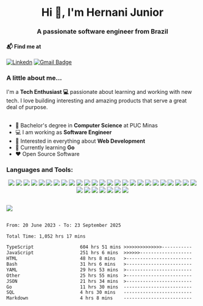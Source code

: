 
<h1 align="center">Hi 👋, I'm Hernani Junior</h1>
<h3 align="center">A passionate software engineer from Brazil</h3>

#### 📬 Find me at
[![Linkedn](https://img.shields.io/badge/LinkedIn-0077B5?style=for-the-badge&logo=linkedin&logoColor=white)](https://www.linkedin.com/in/hernanivieirajr)
[![Gmail Badge](https://img.shields.io/badge/Gmail-D14836?style=for-the-badge&logo=gmail&logoColor=white&link=mailto:hernani.junior13@gmail.com)](mailto:hernani.junior13@gmail.com)

 
### A little about me...  
I'm a **Tech Enthusiast 💻** passionate about learning and working with new tech. I love building interesting and amazing products that serve a great deal of purpose. <br/><br/>

- 🔭 Bachelor's degree in **Computer Science** at PUC Minas
-   :computer: I am working as **Software Engineer**
-   :monocle_face: Interested in everything about **Web Development**
-   :seedling: Currently learning **Go**
-   :heart: Open Source Software



<div style="display: inline_block">
 <h3>Languages and Tools:</h3>
 <div class="logos" align="center">
  
  <img src="https://img.shields.io/badge/JavaScript-323330?style=for-the-badge&logo=javascript&logoColor=F7DF1E"/>
  <img src="https://img.shields.io/badge/TypeScript-007ACC?style=for-the-badge&logo=typescript&logoColor=white"/>
  <img src="https://img.shields.io/badge/Python-3776AB?style=for-the-badge&logo=python&logoColor=white"/>
  <img src="https://img.shields.io/badge/Go-00ADD8?style=for-the-badge&logo=go&logoColor=white"/>
  <img src="https://img.shields.io/badge/css3-%231572B6.svg?style=for-the-badge&logo=css3&logoColor=white"/>    
  <img src="https://img.shields.io/badge/html5-%23E34F26.svg?style=for-the-badge&logo=html5&logoColor=white"/>
  <img src="https://img.shields.io/badge/Django-092E20?style=for-the-badge&logo=django&logoColor=white"/>
  <img src="https://img.shields.io/badge/express.js-%23404d59.svg?style=for-the-badge&logo=express&logoColor=%2361DAFB"/>
  <img src="https://img.shields.io/badge/node.js-6DA55F?style=for-the-badge&logo=node.js&logoColor=white"/>
  <img src="https://img.shields.io/badge/react-%2320232a.svg?style=for-the-badge&logo=react&logoColor=%2361DAFB"/>
  <img src="https://img.shields.io/badge/Vue.js-35495E?style=for-the-badge&logo=vue.js&logoColor=4FC08D"/>
  <img src="https://img.shields.io/badge/AngularJS-E23237?style=for-the-badge&logo=angularjs&logoColor=white"/>
  <img src="https://img.shields.io/badge/MongoDB-4EA94B?style=for-the-badge&logo=mongodb&logoColor=white"/>
  <img src="https://img.shields.io/badge/mysql-%2300f.svg?style=for-the-badge&logo=mysql&logoColor=white"/>
  <img src="https://img.shields.io/badge/Visual%20Studio%20Code-0078d7.svg?style=for-the-badge&logo=visual-studio-code&logoColor=white"/>   
  <img src="https://img.shields.io/badge/ESLint-4B3263?style=for-the-badge&logo=eslint&logoColor=white"/>   
  <img src="https://img.shields.io/badge/-jest-%23C21325?style=for-the-badge&logo=jest&logoColor=white"/>
  <img src="https://img.shields.io/badge/Amazon_AWS-FF9900?style=for-the-badge&logo=amazonaws&logoColor=white"/>
  <img src="https://img.shields.io/badge/SAP-0FAAFF?style=for-the-badge&logo=sap&logoColor=white"/>
  <img src="https://img.shields.io/badge/Kibana-005571?style=for-the-badge&logo=Kibana&logoColor=white"/>
  <img src="https://img.shields.io/badge/circleci-343434?style=for-the-badge&logo=circleci&logoColor=white"/>
  <img src="https://img.shields.io/badge/Cloudflare-F38020?style=for-the-badge&logo=Cloudflare&logoColor=white"/>
  <img src="https://img.shields.io/badge/Vercel-000000?style=for-the-badge&logo=vercel&logoColor=white"/>
  <img src="https://img.shields.io/badge/Figma-F24E1E?style=for-the-badge&logo=figma&logoColor=white"/>
  <img src="https://img.shields.io/badge/SonarLint-CB2029?style=for-the-badge&logo=sonarlint&logoColor=white"/>
  <img src="https://img.shields.io/badge/Hyper-000000?style=for-the-badge&logo=hyper&logoColor=white"/>
  <img src="https://img.shields.io/badge/github-%23121011.svg?style=for-the-badge&logo=github&logoColor=white"/>   
  <img src="https://img.shields.io/badge/git-%23F05033.svg?style=for-the-badge&logo=git&logoColor=white"/>
  <img src="https://img.shields.io/badge/GitLab-330F63?style=for-the-badge&logo=gitlab&logoColor=white"/>
  <img src="https://img.shields.io/badge/-LeetCode-FFA116?style=for-the-badge&logo=LeetCode&logoColor=black"/>
  <img src="https://img.shields.io/badge/Ubuntu-E95420?style=for-the-badge&logo=ubuntu&logoColor=white"/>   
  <img src="https://img.shields.io/badge/Linux-FCC624?style=for-the-badge&logo=linux&logoColor=black"/>
 </div>
</div>

##

 <div>
  <img align="center" src="https://github-readme-stats.vercel.app/api?username=hernanijr&show_icons=true&theme=dracula&include_all_commits=true&count_private=true"/>
<!--   <img align="center" src="http://github-readme-streak-stats.herokuapp.com?user=hernanijr&theme=dracula&hide_border=false"/> -->
<!-- 	<img src="https://github-readme-stats.vercel.app/api/top-langs/?username=hernanijr&theme=blue-green"/> -->
</div>

  ##
  
<!--# Todoist Stats-->

<!-- TODO-IST:--START -->
<!-- TODO-IST:--END -->

<!--START_SECTION:waka-->

```txt
From: 20 June 2023 - To: 23 September 2025

Total Time: 1,052 hrs 17 mins

TypeScript                 604 hrs 51 mins >>>>>>>>>>>>>>-----------   57.48 %
JavaScript                 251 hrs 6 mins  >>>>>>-------------------   23.86 %
HTML                       48 hrs 8 mins   >------------------------   04.57 %
Bash                       31 hrs 6 mins   >------------------------   02.96 %
YAML                       29 hrs 53 mins  >------------------------   02.84 %
Other                      25 hrs 55 mins  >------------------------   02.46 %
JSON                       21 hrs 34 mins  >------------------------   02.05 %
Go                         11 hrs 30 mins  -------------------------   01.09 %
SQL                        4 hrs 30 mins   -------------------------   00.43 %
Markdown                   4 hrs 8 mins    -------------------------   00.39 %
```

<!--END_SECTION:waka-->

 
<!--<div> 
    
  ![Snake animation](https://github.com/hernanijr/hernanijr/blob/output/github-contribution-grid-snake.svg)
   
</div>-->
